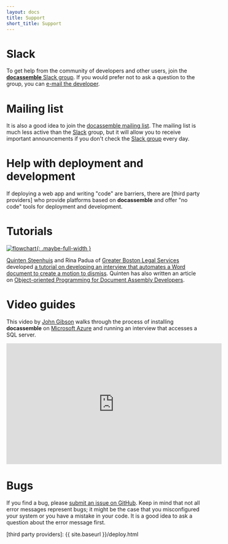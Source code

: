 ```yaml
---
layout: docs
title: Support
short_title: Support
---
```


# Slack

To get help from the community of developers and other users, join the
[**docassemble** Slack group].  If you would prefer not to ask a
question to the group, you can [e-mail the developer].

# Mailing list

It is also a good idea to join the [docassemble mailing list].  The
mailing list is much less active than the [Slack] group, but it will
allow you to receive important announcements if you don't check the
[Slack group] every day.

# Help with deployment and development

If deploying a web app and writing "code" are barriers, there are
[third party providers] who provide platforms based on **docassemble**
and offer "no code" tools for deployment and development.

# Tutorials

[![flowchart](https://gblsma.github.io/docassemble-MotionTutorial/images/docassemble-workflow.png){: .maybe-full-width }](https://gblsma.github.io/docassemble-MotionTutorial/)

[Quinten Steenhuis] and Rina Padua of [Greater Boston Legal Services]
developed [a tutorial on developing an interview that automates a Word
document to create a motion to
dismiss](https://gblsma.github.io/docassemble-MotionTutorial/).
Quinten has also written an article on [Object-oriented Programming
for Document Assembly Developers].

# Video guides

This video by [John Gibson](https://www.youtube.com/channel/UC8iZ3ft6Ipg4IYdQtEUtiZw)
walks through the process of installing **docassemble** on [Microsoft
Azure] and running an interview that accesses a SQL server.

<iframe width="560" height="315" src="https://www.youtube.com/embed/1lfufLU5N7w" frameborder="0" allow="autoplay; encrypted-media" allowfullscreen></iframe>

# Bugs 

If you find a bug, please [submit an issue on GitHub].  Keep in mind
that not all error messages represent bugs; it might be the case that
you misconfigured your system or you have a mistake in your code.  It
is a good idea to ask a question about the error message first.

[Microsoft Azure]: https://azure.microsoft.com/
[Slack]: https://slack.com
[submit an issue on GitHub]: https://github.com/jhpyle/docassemble/issues
[docassemble mailing list]: https://mail.python.org/mm3/mailman3/lists/docassemble.python.org/
[e-mail the developer]: mailto:jhpyle@gmail.com
[**docassemble** Slack group]: https://join.slack.com/t/docassemble/shared_invite/enQtMjQ0Njc1NDk0NjU2LTAzYzY5NWExMzUxNTNhNjUyZjRkMDg0NGE2Yjc2YjI0OGNlMTcwNjhjYzRhMjljZWU0MTI2N2U0MTFlM2ZjNzg
[Slack group]: https://join.slack.com/t/docassemble/shared_invite/enQtMjQ0Njc1NDk0NjU2LTAzYzY5NWExMzUxNTNhNjUyZjRkMDg0NGE2Yjc2YjI0OGNlMTcwNjhjYzRhMjljZWU0MTI2N2U0MTFlM2ZjNzg
[Quinten Steenhuis]: https://www.nonprofittechy.com/blog/
[Rina Padua]: https://github.com/Rinapadua
[Greater Boston Legal Services]: https://www.gbls.org/
[Object-oriented Programming for Document Assembly Developers]: https://www.nonprofittechy.com/2018/09/12/object-oriented-programming-for-document-assembly-developers/
[third party providers]: {{ site.baseurl }}/deploy.html
